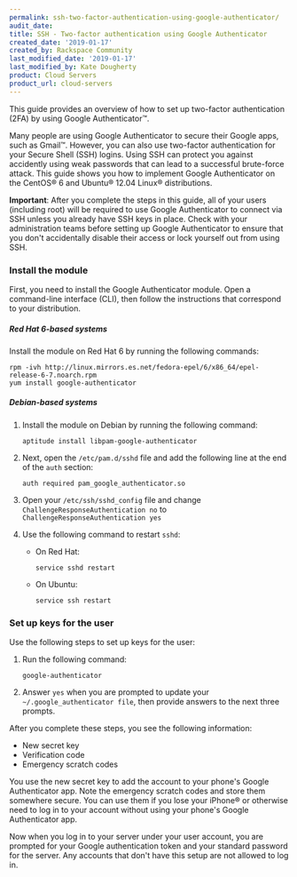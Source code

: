 ```yaml
---
permalink: ssh-two-factor-authentication-using-google-authenticator/
audit_date:
title: SSH - Two-factor authentication using Google Authenticator
created_date: '2019-01-17'
created_by: Rackspace Community
last_modified_date: '2019-01-17'
last_modified_by: Kate Dougherty
product: Cloud Servers
product_url: cloud-servers
---
```


This guide provides an overview of how to set up two-factor authentication (2FA) by using Google Authenticator&trade;.

Many people are using Google Authenticator to secure their Google apps, such as Gmail&trade;. However, you can also use two-factor authentication for your Secure Shell (SSH) logins. Using SSH can protect you against accidently using weak passwords that can lead to a successful brute-force attack. This guide shows you how to implement Google Authenticator on the CentOS&reg; 6 and Ubuntu&reg; 12.04 Linux&reg; distributions.

**Important**: After you complete the steps in this guide, all of your users (including root) will be required to use Google Authenticator to connect via SSH unless you already have SSH keys in place. Check with your administration teams before setting up Google Authenticator to ensure that you don't accidentally disable their access or lock yourself out from using SSH.

### Install the module

First, you need to install the Google Authenticator module. Open a command-line interface (CLI), then follow the instructions that correspond to your distribution.

##### Red Hat 6-based systems

Install the module on Red Hat 6 by running the following commands:

    rpm -ivh http://linux.mirrors.es.net/fedora-epel/6/x86_64/epel-release-6-7.noarch.rpm
    yum install google-authenticator

##### Debian-based systems

1. Install the module on Debian by running the following command:

       aptitude install libpam-google-authenticator

2. Next, open the `/etc/pam.d/sshd` file and add the following line at the end of the `auth` section:

       auth required pam_google_authenticator.so

3. Open your `/etc/ssh/sshd_config` file and change `ChallengeResponseAuthentication no` to 
   `ChallengeResponseAuthentication yes`

4. Use the following command to restart `sshd`:

   - On Red Hat: 

         service sshd restart

   - On Ubuntu: 

         service ssh restart

### Set up keys for the user

Use the following steps to set up keys for the user:

1. Run the following command:

       google-authenticator

2. Answer `yes` when you are prompted to update your `~/.google_authenticator file`, then provide answers to the next three 
   prompts.

After you complete these steps, you see the following information:

- New secret key
- Verification code 
- Emergency scratch codes

You use the new secret key to add the account to your phone's Google Authenticator app. Note the emergency scratch codes and store them somewhere secure. You can use them if you lose your iPhone&reg; or otherwise need to log in to your account without using your phone's Google Authenticator app.

Now when you log in to your server under your user account, you are prompted for your Google authentication token and your standard password for the server. Any accounts that don't have this setup are not allowed to log in.
